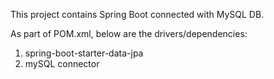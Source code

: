This project contains Spring Boot connected with MySQL DB.

As part of POM.xml, below are the drivers/dependencies:
1. spring-boot-starter-data-jpa
2. mySQL connector
